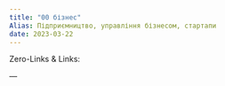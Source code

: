 ```yaml
---
title: "00 бізнес"
Alias: Підприємництво, управління бізнесом, стартапи
date: 2023-03-22  
---
```

Zero-Links & Links:  


—  
